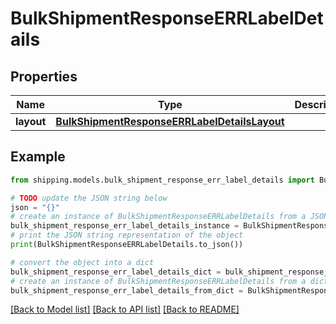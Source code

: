 # BulkShipmentResponseERRLabelDetails


## Properties

Name | Type | Description | Notes
------------ | ------------- | ------------- | -------------
**layout** | [**BulkShipmentResponseERRLabelDetailsLayout**](BulkShipmentResponseERRLabelDetailsLayout.md) |  | [optional] 

## Example

```python
from shipping.models.bulk_shipment_response_err_label_details import BulkShipmentResponseERRLabelDetails

# TODO update the JSON string below
json = "{}"
# create an instance of BulkShipmentResponseERRLabelDetails from a JSON string
bulk_shipment_response_err_label_details_instance = BulkShipmentResponseERRLabelDetails.from_json(json)
# print the JSON string representation of the object
print(BulkShipmentResponseERRLabelDetails.to_json())

# convert the object into a dict
bulk_shipment_response_err_label_details_dict = bulk_shipment_response_err_label_details_instance.to_dict()
# create an instance of BulkShipmentResponseERRLabelDetails from a dict
bulk_shipment_response_err_label_details_from_dict = BulkShipmentResponseERRLabelDetails.from_dict(bulk_shipment_response_err_label_details_dict)
```
[[Back to Model list]](../README.md#documentation-for-models) [[Back to API list]](../README.md#documentation-for-api-endpoints) [[Back to README]](../README.md)


